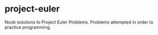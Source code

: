 # project-euler
Noob solutions to Project Euler Problems. Problems attempted in order to practice programming.
